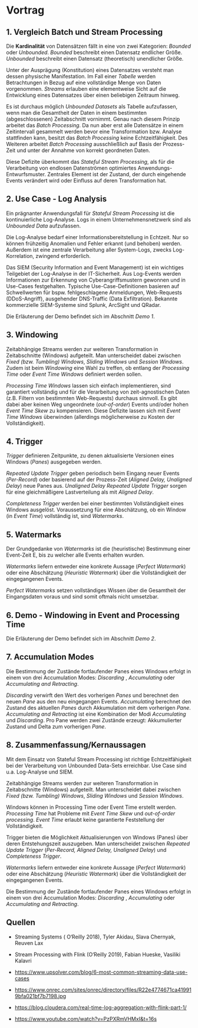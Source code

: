 # Vortrag

## 1. Vergleich Batch und Stream Processing

Die **Kardinalität** von Datensätzen fällt in eine von zwei Kategorien: *Bounded* oder *Unbounded*. 
*Bounded* beschreibt einen Datensatz endlicher Größe.
*Unbounded* beschreibt einen Datensatz (theoretisch) unendlicher Größe.

Unter der Ausprägung (Konstitution) eines Datensatzes versteht man dessen physische Manifestation. Im Fall einer *Tabelle* werden Betrachtungen in Bezug auf eine vollständige Menge von Daten vorgenommen. *Streams* erlauben eine elementweise Sicht auf die Entwicklung eines Datensatzes über einen beliebigen Zeitraum hinweg.

Es ist durchaus möglich *Unbounded Datasets* als Tabelle aufzufassen, wenn man die Gesamtheit der Daten in einem bestimmten (abgeschlossenen) Zeitabschnitt vornimmt. Genau nach diesem Prinzip arbeitet das *Batch Processing*. Da nun aber erst alle Datensätze in einem Zeitintervall gesammelt werden bevor eine Transformation bzw. Analyse stattfinden kann, besitzt das *Batch Processing* keine Echtzeitfähigkeit. Des Weiteren arbeitet *Batch Processing* ausschließlich auf Basis der Prozess-Zeit und unter der Annahme von korrekt geordneten Daten.

Diese Defizite überkommt das *Stateful Stream Processing*, als für die Verarbeitung von endlosen Datenströmen optimiertes Anwendungs-Entwurfsmuster. Zentrales Element ist der Zustand, der durch eingehende Events verändert wird oder Einfluss auf deren Transformation hat.


## 2. Use Case - Log Analysis

Ein prägnanter Anwendungsfall für *Stateful Stream Processing* ist die kontinuierliche Log-Analyse. Logs in einem Unternehmensnetzwerk sind als *Unbounded Data* aufzufassen.

Die Log-Analyse bedarf einer Informationsbereitstellung in Echtzeit. Nur so können frühzeitig Anomalien und Fehler erkannt (und behoben) werden. Außerdem ist eine zentrale Verarbeitung aller System-Logs, zwecks Log-Korrelation, zwingend erforderlich.

Das SIEM (Security Information and Event Management) ist ein wichtiges Teilgebiet der Log-Analyse in der IT-Sicherheit. Aus Log-Events werden Informationen zur Erkennung von Cyberangriffsmustern gewonnen und in Use-Cases festgehalten. Typische Use-Case-Definitionen basieren auf Schwellwerten für bspw. fehlgeschlagene Anmeldungen, Web-Requests (DDoS-Angriff), ausgehender DNS-Traffic (Data Exfiltration).
Bekannte kommerzielle SIEM-Systeme sind Splunk, ArcSight und QRadar.

Die Erläuterung der Demo befindet sich im Abschnitt *Demo 1*.

## 3. Windowing

Zeitabhängige Streams werden zur weiteren Transformation in Zeitabschnitte (Windows) aufgeteilt. Man unterscheidet dabei zwischen *Fixed (bzw. Tumbling) Windows*, *Sliding Windows* und *Session Windows*. Zudem ist beim *Windowing* eine Wahl zu treffen, ob entlang der *Processing Time* oder *Event Time* *Windows* definiert werden sollen. 

*Processing Time Windows* lassen sich einfach implementieren, sind garantiert vollständig und für die Verarbeitung von zeit-agnostischen Daten (z.B. Filtern von bestimmten Web-Requests) durchaus sinnvoll. Es gibt dabei aber keinen Weg ungeordnete (*out-of-order*) Events und/oder hohen *Event Time Skew* zu kompensieren. Diese Defizite lassen sich mit *Event Time Windows* überwinden (allerdings möglicherweise zu Kosten der Vollständigkeit).

## 4. Trigger

*Trigger* definieren Zeitpunkte, zu denen aktualisierte Versionen eines Windows (*Panes*) ausgegeben werden. 

*Repeated Update Trigger* geben periodisch beim Eingang neuer Events (*Per-Record*) oder basierend auf der Prozess-Zeit (*Aligned Delay, Unaligned Delay*) neue Panes aus. *Unaligned Delay Repeated Update Trigger* sorgen für eine gleichmäßigere Lastverteilung als mit *Aligned Delay*.

*Completeness Trigger* werden bei einer bestimmten Vollständigkeit eines Windows ausgelöst. Voraussetzung für eine Abschätzung, ob ein Window (in *Event Time*) vollständig ist, sind *Watermarks*.

## 5. Watermarks

Der Grundgedanke von *Watermarks* ist die (heuristische) Bestimmung einer Event-Zeit E, bis zu welcher alle Events erhalten wurden.

*Watermarks* liefern entweder eine konkrete Aussage (*Perfect Watermark*) oder eine Abschätzung (*Heuristic Watermark*) über die Vollständigkeit der eingegangenen Events. 

*Perfect Watermarks* setzen vollständiges Wissen über die Gesamtheit der Eingangsdaten voraus und sind somit oftmals nicht umsetzbar.

## 6. Demo - Windowing in Event and Processing Time

Die Erläuterung der Demo befindet sich im Abschnitt *Demo 2*.

## 7. Accumulation Modes

Die Bestimmung der Zustände fortlaufender Panes eines Windows erfolgt in einem von drei Accumulation Modes: *Discarding* , *Accumulating* oder *Accumulating and Retracting*.

*Discarding* verwirft den Wert des vorherigen *Panes* und berechnet den neuen *Pane* aus den neu eingegangen Events.
*Accumulating* berechnet den Zustand des aktuellen *Panes* durch Akkumulation mit dem vorherigen *Pane*.
*Accumulating and Retracting* ist eine Kombination der Modi *Accumulating* und *Discarding*. Pro Pane werden zwei Zustände erzeugt: Akkumulierter Zustand und Delta zum vorherigen *Pane*.

## 8. Zusammenfassung/Kernaussagen

Mit dem Einsatz von Stateful Stream Processing ist richtige Echtzeitfähigkeit bei der Verarbeitung von Unbounded Data-Sets erreichbar.
Use Case sind u.a. Log-Analyse und SIEM.

Zeitabhängige Streams werden zur weiteren Transformation in Zeitabschnitte (Windows) aufgeteilt. Man unterscheidet dabei zwischen *Fixed (bzw. Tumbling) Windows*, *Sliding Windows* und *Session Windows*. 

Windows können in Processing Time oder Event Time erstellt werden.
*Processing Time* hat Probleme mit *Event Time Skew* und *out-of-order processing*.
*Event Time* erlaubt keine garantierte Feststellung der Vollständigkeit.

Trigger bieten die Möglichkeit Aktualisierungen von Windows (Panes) über deren Entstehungszeit auszugeben. Man unterscheidet zwischen *Repeated Update Trigger* (*Per-Record, Aligned Delay, Unaligned Delay*) und *Completeness Trigger*.

*Watermarks* liefern entweder eine konkrete Aussage (*Perfect Watermark*) oder eine Abschätzung (*Heuristic Watermark*) über die Vollständigkeit der eingegangenen Events. 

Die Bestimmung der Zustände fortlaufender Panes eines Windows erfolgt in einem von drei Accumulation Modes: *Discarding* , *Accumulating* oder *Accumulating and Retracting*.


## Quellen

- Streaming Systems ( O‘Reilly 2018), Tyler Akidau, Slava Chernyak, Reuven Lax
- Stream Processing with Flink (O‘Reilly 2019), Fabian Hueske, Vasiliki Kalavri

- https://www.upsolver.com/blog/6-most-common-streaming-data-use-cases
- https://www.onrec.com/sites/onrec/directory/files/R22e4774671ca419919bfa021bf7b7198.jpg
- https://blog.cloudera.com/real-time-log-aggregation-with-flink-part-1/
- https://www.youtube.com/watch?v=PzPXRmVHMxI&t=16s


